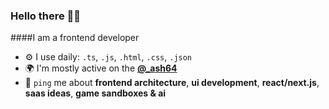 ### Hello there 🖐🏼

####I am a frontend developer

- ⚙️ I use daily: `.ts`, `.js`, `.html`, `.css`, `.json`
- 🌍 I'm mostly active on the **[@_ash64](https://twitter.com/_ash64)**
- 💬 `ping` me about **frontend architecture**, **ui development**, **react/next.js**, **saas ideas**, **game sandboxes & ai**
